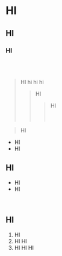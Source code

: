 # HI
## HI
### HI
<br/> <br/>

> HI hi hi hi
>> HI
>>> HI
<br/> <br/> <br/>

> HI
- HI
- HI<br/>



## HI
- HI
- HI
<br/>

## HI
1. HI
2. HI HI
3. HI HI HI
